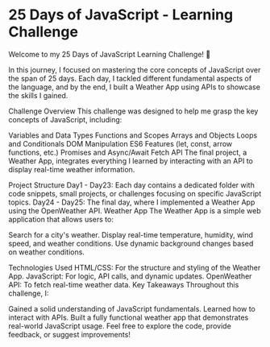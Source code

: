 # 25 Days of JavaScript - Learning Challenge
Welcome to my 25 Days of JavaScript Learning Challenge! 🚀

In this journey, I focused on mastering the core concepts of JavaScript over the span of 25 days. Each day, I tackled different fundamental aspects of the language, and by the end, I built a Weather App using APIs to showcase the skills I gained.

Challenge Overview
This challenge was designed to help me grasp the key concepts of JavaScript, including:

Variables and Data Types
Functions and Scopes
Arrays and Objects
Loops and Conditionals
DOM Manipulation
ES6 Features (let, const, arrow functions, etc.)
Promises and Async/Await
Fetch API
The final project, a Weather App, integrates everything I learned by interacting with an API to display real-time weather information.

Project Structure
Day1 - Day23: Each day contains a dedicated folder with code snippets, small projects, or challenges focusing on specific JavaScript topics.
Day24 - Day25: The final day, where I implemented a Weather App using the OpenWeather API.
Weather App
The Weather App is a simple web application that allows users to:

Search for a city's weather.
Display real-time temperature, humidity, wind speed, and weather conditions.
Use dynamic background changes based on weather conditions.

Technologies Used
HTML/CSS: For the structure and styling of the Weather App.
JavaScript: For logic, API calls, and dynamic updates.
OpenWeather API: To fetch real-time weather data.
Key Takeaways
Throughout this challenge, I:

Gained a solid understanding of JavaScript fundamentals.
Learned how to interact with APIs.
Built a fully functional weather app that demonstrates real-world JavaScript usage.
Feel free to explore the code, provide feedback, or suggest improvements!
